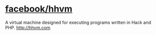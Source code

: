 # [facebook/hhvm](https://github.com/facebook/hhvm)

A virtual machine designed for executing programs written in Hack and PHP. <http://hhvm.com>

